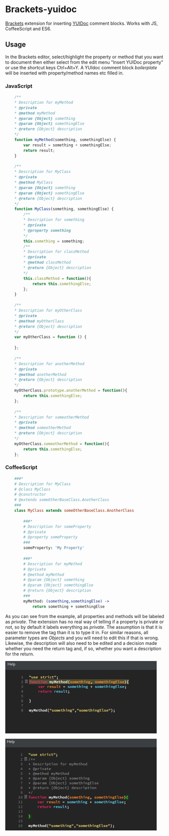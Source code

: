 # Brackets-yuidoc


[Brackets](http://brackets.io/) extension for inserting [YUIDoc](http://yui.github.io/yuidoc/syntax/) comment blocks. Works with JS, CoffeeScript and ES6.

## Usage


In the Brackets editor, select/highlight the property or method that you want to document then either select from the edit menu "Insert YUIDoc property" or use the shortcut keys Ctrl+Alt+Y. A YUIdoc comment block *boilerplate* will be inserted with property/method names etc filled in.

### JavaScript
```js
	/**
	* Description for myMethod
	* @private
	* @method myMethod
	* @param {Object} something
	* @param {Object} somethingElse
	* @return {Object} description
	*/
	function myMethod(something, somethingElse) {
		var result = something + somethingElse;
		return result;
	}

	/**
	* Description for MyClass
	* @private
	* @method MyClass
	* @param {Object} something
	* @param {Object} somethingElse
	* @return {Object} description
	*/
	function MyClass(something, somethingElse) {
		/**
		* Description for something
		* @private
		* @property something
		*/
		this.something = something;
		/**
		* Description for classMethod
		* @private
		* @method classMethod
		* @return {Object} description
		*/
		this.classMethod = function(){
			return this.somethingElse;
		};
	}

	/**
	* Description for myOtherClass
	* @private
	* @method myOtherClass
	* @return {Object} description
	*/
	var myOtherClass = function () {

	};
	
	/**
	* Description for anotherMethod
	* @private
	* @method anotherMethod
	* @return {Object} description
	*/
	myOtherClass.prototype.anotherMethod = function(){
		return this.somethingElse;
	};
	
	/**
	* Description for someotherMethod
	* @private
	* @method someotherMethod
	* @return {Object} description
	*/
	myOtherClass.someotherMethod = function(){
		return this.somethingElse;
	};
```
### CoffeeScript
```coffee
	###*
	# Description for MyClass
	# @class MyClass
	# @constructor
	# @extends someOtherBaseClass.AnotherClass
	###
	class MyClass extends someOtherBaseClass.AnotherClass
	
		###*
		# Description for someProperty
		# @private
		# @property someProperty
		###
		someProperty: 'My Property'
	
		###*
		# Description for myMethod
		# @private
		# @method myMethod
		# @param {Object} something
		# @param {Object} somethingElse
		# @return {Object} description
		###
		myMethod: (something,somethingElse) ->
			return something + somethingElse
```

As you can see from the example, all properties and methods will be labeled as *private*. The extension has no real way of telling if a property is private or not, so by default it labels everything as *private*. The assumption is that it is easier to remove the tag than it is to type it in. For similar reasons, all parameter types are *Objects* and you will need to edit this if that is wrong. Likewise, the description will also need to be edited and a decision made whether you need the return tag and, if so, whether you want a description for the return.


![Screenshot 1](https://raw.githubusercontent.com/SteveMcArthur/brackets-yuidoc/master/screenshot1.jpg)

![Screenshot 2](https://raw.githubusercontent.com/SteveMcArthur/brackets-yuidoc/master/screenshot2.jpg)
